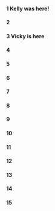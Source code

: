 #### 1 Kelly was here!
#### 2
#### 3 Vicky is here
#### 4
#### 5
#### 6
#### 7
#### 8
#### 9
#### 10
#### 11
#### 12
#### 13
#### 14
#### 15
